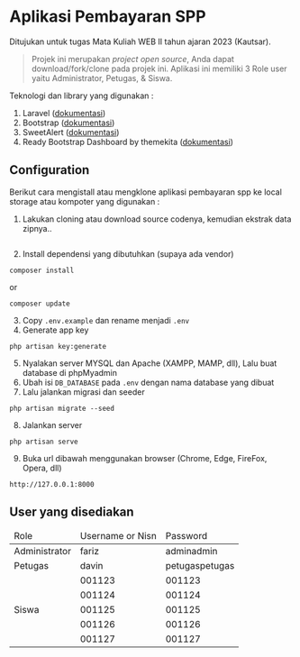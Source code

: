 # Aplikasi Pembayaran SPP

Ditujukan untuk tugas Mata Kuliah WEB II tahun ajaran 2023 (Kautsar).
> Projek ini merupakan _project open source_, Anda dapat download/fork/clone pada projek ini.
> Aplikasi ini memiliki 3 Role user yaitu Administrator, Petugas, & Siswa.

Teknologi dan library yang digunakan :
1. Laravel (<a href="https://laravel.com/docs/10.x" target="_blank">dokumentasi</a>)
2. Bootstrap (<a href="https://realrashid.github.io/sweet-alert/install" target="_blank">dokumentasi</a>)
3. SweetAlert (<a href="https://getbootstrap.com/docs/5.3/getting-started/introduction/" target="_blank">dokumentasi</a>)
4. Ready Bootstrap Dashboard by themekita (<a href="https://themekita.com/ready-bootstrap-dashboard.html" target="_blank">dokumentasi</a>)

## Configuration
Berikut cara mengistall atau mengklone aplikasi pembayaran spp ke local storage atau kompoter yang digunakan :
1. Lakukan cloning atau download source codenya, kemudian ekstrak data zipnya..  
```
```
2. Install dependensi yang dibutuhkan (supaya ada vendor)
```
composer install
```
or
```
composer update
```
3. Copy `.env.example` dan rename menjadi `.env`
4. Generate app key
```
php artisan key:generate
```
5. Nyalakan server MYSQL dan Apache (XAMPP, MAMP, dll), Lalu buat database di phpMyadmin
6. Ubah isi `DB_DATABASE` pada `.env` dengan nama database yang dibuat
7. Lalu jalankan migrasi dan seeder
```
php artisan migrate --seed
```
8. Jalankan server
```
php artisan serve
```
9. Buka url dibawah menggunakan browser (Chrome, Edge, FireFox, Opera, dll)
```
http://127.0.0.1:8000
```

## User yang disediakan
<table>
    <thead>
        <td>Role</td>
        <td>Username or Nisn</td>
        <td>Password</td>
    </thead>
    <tbody>
        <tr>
            <td>Administrator</td>
            <td>fariz</td>
            <td>adminadmin</td>
        </tr>
        <tr>
            <td>Petugas</td>
            <td>davin</td>
            <td>petugaspetugas</td>
        </tr>
        <tr>
            <td rowspan="5">Siswa</td>
            <td>001123</td>
            <td>001123</td>
        </tr>
        <tr>
            <td>001124</td>
            <td>001124</td>
        </tr>
        <tr>
            <td>001125</td>
            <td>001125</td>
        </tr>
        <tr>
            <td>001126</td>
            <td>001126</td>
        </tr>
        <tr>
            <td>001127</td>
            <td>001127</td>
        </tr>
    </tbody>
</table>